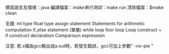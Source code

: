 撰寫語言及環境：java
編譯檔案：$make
執行測試：$make run
清除檔案：$make clean

支援:
int type
float type
assign statement
Statements for arithmetic computation
if_else statement (單層)
while loop
foor loop
Loop construct + if construct
declaration
Comparison expression

注意:
若.s檔由gcc輸出成a.out時，若發生錯誤，gcc可加上參數" -no-pie "

